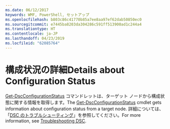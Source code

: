 ```yaml
---
ms.date: 06/12/2017
keywords: WMF, PowerShell, セットアップ
ms.openlocfilehash: b803c86c41770b85a7ee8aa97ef62dab50850ec0
ms.sourcegitcommit: e7445ba8203da304286c591ff513900ad1c244a4
ms.translationtype: HT
ms.contentlocale: ja-JP
ms.lasthandoff: 04/23/2019
ms.locfileid: "62085764"
---
```

# <a name="details-about-configuration-status"></a><span data-ttu-id="3395d-102">構成状況の詳細</span><span class="sxs-lookup"><span data-stu-id="3395d-102">Details about Configuration Status</span></span>

<span data-ttu-id="3395d-103">[Get-DscConfigurationStatus](https://technet.microsoft.com/library/mt517868.aspx) コマンドレットは、ターゲット ノードから構成状態に関する情報を取得します。</span><span class="sxs-lookup"><span data-stu-id="3395d-103">The [Get-DscConfigurationStatus](https://technet.microsoft.com/library/mt517868.aspx) cmdlet gets information about configuration status from a target node.</span></span>
<span data-ttu-id="3395d-104">詳細については、「[DSC のトラブルシューティング](https://msdn.microsoft.com/powershell/dsc/troubleshooting)」を参照してください。</span><span class="sxs-lookup"><span data-stu-id="3395d-104">For more information, see [Troubleshooting DSC](https://msdn.microsoft.com/powershell/dsc/troubleshooting).</span></span>
